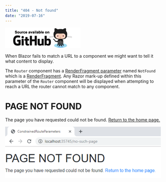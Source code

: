 ```yaml
---
title: "404 - Not found"
date: "2019-07-16"
---
```


[![](images/SourceLink.png)](https://github.com/mrpmorris/blazor-university/tree/master/src/Routing/PageNotFound)

When Blazor fails to match a URL to a component we might want to tell it what content to display.

The `Router` component has a [RenderFragment parameter](/templating-components-with-renderfragements) named `NotFound` which is a [RenderFragment](/templating-components-with-renderfragements/). Any Razor mark-up defined within this parameter of the `Router` component will be displayed when attempting to reach a URL the router cannot match to any component.

<Router AppAssembly="typeof(Program).Assembly">
	<Found Context="routeData">
		<RouteView RouteData="routeData" />
	</Found>
	<NotFound>
		<div class="content">
			<h1>PAGE NOT FOUND</h1>
			<p>
				The page you have requested could not be found. <a href="/">Return to the home page.</a>
			</p>
		</div>
	</NotFound>
</Router>

![](images/image-1.png)


